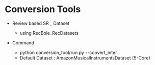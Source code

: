 # Conversion Tools

- Review based SR _ Dataset
    - using RecBole_RecDatasets
 
- Command
    - python conversion_tool/run.py --convert_inter
    - Default Dataset : AmazonMusicalInstrumentsDataset (5-Core)
